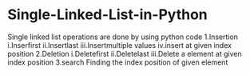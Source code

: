 # Single-Linked-List-in-Python
Single linked list operations are done by using python code
1.Insertion 
     i.Inserfirst
    ii.Insertlast
   iii.Insertmultiple values
    iv.insert at given index position
2.Deletion
     i.Deletefirst
    ii.Deletelast
   iii.Delete a element at given index position
3.search
    Finding the index position of given element
